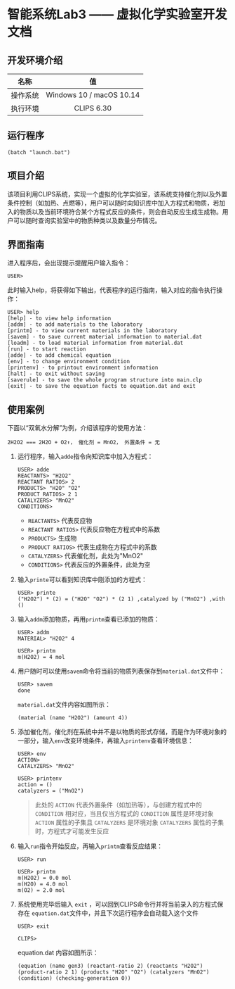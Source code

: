 # 智能系统Lab3 —— 虚拟化学实验室开发文档

## 开发环境介绍

|名称|值|
|:-:|:-:|
|操作系统|Windows 10 / macOS 10.14|
|执行环境|CLIPS 6.30|


## 运行程序

```
(batch "launch.bat")
```

## 项目介绍

该项目利用CLIPS系统，实现一个虚拟的化学实验室，该系统支持催化剂以及外置条件控制（如加热、点燃等），用户可以随时向知识库中加入方程式和物质，若加入的物质以及当前环境符合某个方程式反应的条件，则会自动反应生成生成物。用户可以随时查询实验室中的物质种类以及数量分布情况。



## 界面指南

进入程序后，会出现提示提醒用户输入指令：
```CLIPS
USER> 
```

此时输入help，将获得如下输出，代表程序的运行指南，输入对应的指令执行操作：
```
USER> help
[help] - to view help information
[addm] - to add materials to the laboratory
[printm] - to view current materials in the laboratory
[savem] - to save current material information to material.dat
[loadm] - to load material information from material.dat
[run] - to start reaction
[adde] - to add chemical equation
[env] - to change environment condition
[printenv] - to printout environment information
[halt] - to exit without saving
[saverule] - to save the whole program structure into main.clp
[exit] - to save the equation facts to equation.dat and exit
```

## 使用案例


下面以“双氧水分解”为例，介绍该程序的使用方法：

```
2H2O2 === 2H2O + O2↑， 催化剂 = MnO2， 外置条件 = 无
```


1. 运行程序，输入```adde```指令向知识库中加入方程式：

    ```
    USER> adde
    REACTANTS> "H2O2"
    REACTANT RATIOS> 2
    PRODUCTS> "H2O" "O2"
    PRODUCT RATIOS> 2 1
    CATALYZERS> "MnO2"
    CONDITIONS>
    ```

    + ```REACTANTS>``` 代表反应物
    + ```REACTANT RATIOS>``` 代表反应物在方程式中的系数
    + ```PRODUCTS>``` 生成物
    + ```PRODUCT RATIOS>``` 代表生成物在方程式中的系数
    + ```CATALYZERS>``` 代表催化剂，此处为"MnO2"
    + ```CONDITIONS>``` 代表反应的外置条件，此处为空

2. 输入```printe```可以看到知识库中刚添加的方程式：
    ```
    USER> printe
    ("H2O2") * (2) = ("H2O" "O2") * (2 1) ,catalyzed by ("MnO2") ,with ()
    ```

3. 输入```addm```添加物质，再用```printm```查看已添加的物质：
    ```
    USER> addm
    MATERIAL> "H2O2" 4

    USER> printm
    m(H2O2) = 4 mol
    ```

4. 用户随时可以使用```savem```命令将当前的物质列表保存到```material.dat```文件中：
    ```
    USER> savem
    done
    ```

    ```material.dat```文件内容如图所示：
    ```
    (material (name "H2O2") (amount 4))
    ```

5. 添加催化剂，催化剂在系统中并不是以物质的形式存储，而是作为环境对象的一部分，输入```env```改变环境条件，再输入```printenv```查看环境信息：
    ```
    USER> env
    ACTION> 
    CATALYZERS> "MnO2"

    USER> printenv
    action = ()
    catalyzers = ("MnO2")
    ```

    > 此处的 ```ACTION``` 代表外置条件（如加热等），与创建方程式中的 ```CONDITION``` 相对应，当且仅当方程式的 ```CONDITION``` 属性是环境对象 ```ACTION``` 属性的子集且 ```CATALYZERS``` 是环境对象 ```CATALYZERS``` 属性的子集时，方程式才可能发生反应

6. 输入```run```指令开始反应，再输入```printm```查看反应结果：
    ```
    USER> run

    USER> printm
    m(H2O2) = 0.0 mol
    m(H2O) = 4.0 mol
    m(O2) = 2.0 mol
    ```

7. 系统使用完毕后输入 ```exit``` ，可以回到CLIPS命令行并将当前录入的方程式保存在 ```equation.dat```文件中，并且下次运行程序会自动载入这个文件
    ```
    USER> exit

    CLIPS> 
    ```

    equation.dat 内容如图所示：
    ```
    (equation (name gen3) (reactant-ratio 2) (reactants "H2O2") (product-ratio 2 1) (products "H2O" "O2") (catalyzers "MnO2") (condition) (checking-generation 0))
    ```